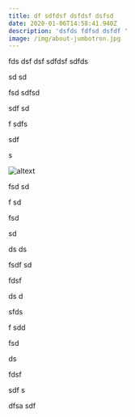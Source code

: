```yaml
---
title: df sdfdsf dsfdsf dsfsd
date: 2020-01-06T14:58:41.940Z
description: 'dsfds fdfsd dsfdf '
image: /img/about-jumbotron.jpg
---
```

fds dsf dsf sdfdsf sdfds

sd sd

fsd sdfsd 

sdf sd

f sdfs

 sdf

s 

![altext](/img/about-shade-grown.jpg "Title")



fsd sd

f sd

fsd

 sd

ds ds

fsdf sd

fdsf

ds d

sfds

f sdd

fsd

 ds

fdsf



sdf s

 

dfsa sdf
